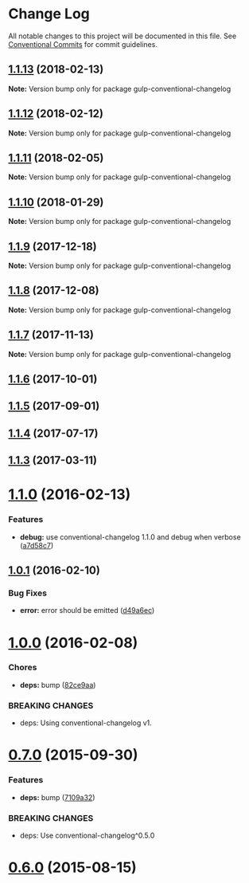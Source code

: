 # Change Log

All notable changes to this project will be documented in this file.
See [Conventional Commits](https://conventionalcommits.org) for commit guidelines.

<a name="1.1.13"></a>
## [1.1.13](https://github.com/conventional-changelog/gulp-conventional-changelog/compare/gulp-conventional-changelog@1.1.12...gulp-conventional-changelog@1.1.13) (2018-02-13)




**Note:** Version bump only for package gulp-conventional-changelog

<a name="1.1.12"></a>
## [1.1.12](https://github.com/conventional-changelog/gulp-conventional-changelog/compare/gulp-conventional-changelog@1.1.11...gulp-conventional-changelog@1.1.12) (2018-02-12)




**Note:** Version bump only for package gulp-conventional-changelog

<a name="1.1.11"></a>
## [1.1.11](https://github.com/conventional-changelog/gulp-conventional-changelog/compare/gulp-conventional-changelog@1.1.10...gulp-conventional-changelog@1.1.11) (2018-02-05)




**Note:** Version bump only for package gulp-conventional-changelog

<a name="1.1.10"></a>
## [1.1.10](https://github.com/conventional-changelog/gulp-conventional-changelog/compare/gulp-conventional-changelog@1.1.9...gulp-conventional-changelog@1.1.10) (2018-01-29)




**Note:** Version bump only for package gulp-conventional-changelog

<a name="1.1.9"></a>
## [1.1.9](https://github.com/conventional-changelog/gulp-conventional-changelog/compare/gulp-conventional-changelog@1.1.8...gulp-conventional-changelog@1.1.9) (2017-12-18)




**Note:** Version bump only for package gulp-conventional-changelog

<a name="1.1.8"></a>
## [1.1.8](https://github.com/conventional-changelog/gulp-conventional-changelog/compare/gulp-conventional-changelog@1.1.7...gulp-conventional-changelog@1.1.8) (2017-12-08)




**Note:** Version bump only for package gulp-conventional-changelog

<a name="1.1.7"></a>
## [1.1.7](https://github.com/conventional-changelog/gulp-conventional-changelog/compare/gulp-conventional-changelog@1.1.6...gulp-conventional-changelog@1.1.7) (2017-11-13)




**Note:** Version bump only for package gulp-conventional-changelog

<a name="1.1.6"></a>
## [1.1.6](https://github.com/conventional-changelog/gulp-conventional-changelog/compare/gulp-conventional-changelog@1.1.5...gulp-conventional-changelog@1.1.6) (2017-10-01)

<a name="1.1.5"></a>
## [1.1.5](https://github.com/conventional-changelog/gulp-conventional-changelog/compare/gulp-conventional-changelog@1.1.4...gulp-conventional-changelog@1.1.5) (2017-09-01)

<a name="1.1.4"></a>
## [1.1.4](https://github.com/conventional-changelog/gulp-conventional-changelog/compare/gulp-conventional-changelog@1.1.3...gulp-conventional-changelog@1.1.4) (2017-07-17)

<a name="1.1.3"></a>
## [1.1.3](https://github.com/conventional-changelog/gulp-conventional-changelog/compare/gulp-conventional-changelog@1.1.2...gulp-conventional-changelog@1.1.3) (2017-03-11)

<a name="1.1.0"></a>
# [1.1.0](https://github.com/stevemao/gulp-conventional-changelog/compare/v1.0.1...v1.1.0) (2016-02-13)


### Features

* **debug:** use conventional-changelog 1.1.0 and debug when verbose ([a7d58c7](https://github.com/stevemao/gulp-conventional-changelog/commit/a7d58c7))



<a name="1.0.1"></a>
## [1.0.1](https://github.com/stevemao/gulp-conventional-changelog/compare/v1.0.0...v1.0.1) (2016-02-10)


### Bug Fixes

* **error:** error should be emitted ([d49a6ec](https://github.com/stevemao/gulp-conventional-changelog/commit/d49a6ec))



<a name="1.0.0"></a>
# [1.0.0](https://github.com/stevemao/gulp-conventional-changelog/compare/v0.7.0...v1.0.0) (2016-02-08)


### Chores

* **deps:** bump ([82ce9aa](https://github.com/stevemao/gulp-conventional-changelog/commit/82ce9aa))


### BREAKING CHANGES

* deps: Using conventional-changelog v1.



<a name="0.7.0"></a>
# [0.7.0](https://github.com/stevemao/gulp-conventional-changelog/compare/v0.6.0...v0.7.0) (2015-09-30)


### Features

* **deps:** bump ([7109a32](https://github.com/stevemao/gulp-conventional-changelog/commit/7109a32))


### BREAKING CHANGES

* deps: Use conventional-changelog^0.5.0



<a name="0.6.0"></a>
# [0.6.0](https://github.com/stevemao/gulp-conventional-changelog/compare/v0.5.0...v0.6.0) (2015-08-15)
